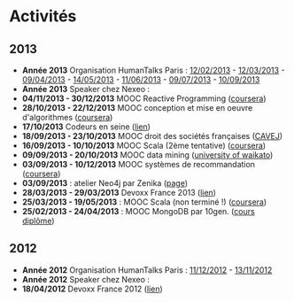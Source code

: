 # Activités

## 2013
- **Année 2013** Organisation HumanTalks Paris : 
[12/02/2013](http://humantalks.com/cities/paris/events/18) -
[12/03/2013](http://humantalks.com/cities/paris/events/26) -
[09/04/2013](http://humantalks.com/cities/paris/events/29) -
[14/05/2013](http://humantalks.com/cities/paris/events/36) -
[11/06/2013](http://humantalks.com/cities/paris/events/44) -
[09/07/2013](http://www.meetup.com/HumanTalks-Paris/events/126207802/) -
[10/09/2013](http://www.meetup.com/HumanTalks-Paris/events/137484932/)
- **Année 2013** Speaker chez Nexeo : 
- **04/11/2013 - 30/12/2013** MOOC Reactive Programming ([coursera](https://www.coursera.org/course/reactive))
- **28/10/2013 - 22/12/2013** MOOC conception et mise en oeuvre d'algorithmes ([coursera](https://www.coursera.org/course/algoprog))
- **17/10/2013** Codeurs en seine ([lien](http://www.codeursenseine.com/))
- **18/09/2013 - 23/10/2013** MOOC droit des sociétés françaises ([CAVEJ](http://www.e-cavej.org/5/73/le-cavej-mooc-sorbonne-droit.html))
- **16/09/2013 - 10/10/2013** MOOC Scala (2ème tentative) ([coursera](https://www.coursera.org/course/progfun))
- **09/09/2013 - 20/10/2013** MOOC data mining ([university of waikato](https://weka.waikato.ac.nz/dataminingwithweka/))
- **03/09/2013 - 10/12/2013** MOOC systèmes de recommandation ([coursera](https://www.coursera.org/course/recsys))
- **03/09/2013** : atelier Neo4j par Zenika ([page](http://info.neotechnology.com/0903-paris-register.html))
- **28/03/2013 - 29/03/2013** Devoxx France 2013 ([lien](http://www.devoxx.com/display/FR13/Home))
- **25/03/2013 - 19/05/2013** : MOOC Scala (non terminé !) ([coursera](https://www.coursera.org/course/progfun))
- **25/02/2013 - 24/04/2013** : MOOC MongoDB par 10gen. ([cours](https://education.10gen.com/courses/10gen/M101J/2013_Spring/about) [diplôme](https://s3.amazonaws.com/edu-cert.10gen.com/downloads/2b0645c934c44e848ade44490ae1c6bc/Certificate.pdf))

## 2012
- **Année 2012** Organisation HumanTalks Paris : 
[11/12/2012](http://humantalks.com/cities/paris/events/9) -
[13/11/2012](http://humantalks.com/cities/paris/events/7)
- **Année 2012** Speaker chez Nexeo : 
- **18/04/2012** Devoxx France 2012 ([lien](http://www.devoxx.com/display/FR12/Accueil))
